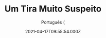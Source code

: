 ---
id: '26d996e0-7899-47cc-b49b-fa3c1e1c85cf'
type: 'movie' # Filme, Série, Anime
title: "Um Tira Muito Suspeito"
synopsis: ["Miles Logan (Martin Lawrence) um ladrão de jóias, mas as coisas não correm muito bem em um assalto em que ele rouba um grande diamante, pois Deacon (Peter Greene), um cúmplice, o traiu e ele acabou sendo preso. Mas antes de ser capturado Miles escondeu a gema no duto do ar de um edifício em construção, para poder recuperá-la quando fosse solto. Dois anos depois Logan libertado e, desesperado, descobre que o prédio onde escondeu a pedra agora o quartel-general da polícia de Los Angeles. Tentando recuperar o diamante, ele se faz passar por Malone, um detetive que teria sido transferido. Mas antes que possa recuperar a pedra ele se torna parceiro de Carlson (Luke Wilson), um detetive aparentemente ingênuo, com quem tem que investigar roubos. Com Deacon no seu rastro, ele tenta recuperar a gema enquanto que paralelamente ilude os policiais de tal forma que logo se torna detetive-chefe da seção de roubos e, apesar de ainda querer o diamante, vai se tornando um exemplo entre os policiais.",
]
originalTitle: "Blue Streak"
date: '2021-04-17T09:55:54.000Z'
update: '2021-04-17T09:55:54.000Z'
releaseDate: '1999-09-17T03:00:00.000Z'
imdb:
  rating: '6.4' # 8.5
  id: '' # tt0470752
duration: '1h 33 Min'
trailer:
  urls: [
    'VFHSqJpMczo',
  ]
tags: ['1080p']
genre: ['Ação', 'Comédia', 'Crime'] #
quality: 'BluRay' # BluRay, WEB-DL, HDTV, WEB-DL4K, WEB-DLe
format: 'MKV' # MKV, MP4, TS
audio: 'Português, Inglês' # Dublado, Legendado, Dual Audio, Dub & Leg
subtitle: 'Português (' # Português, inglês,
size: '3.2 GB' # 4.8 GB
audioQuality: 10
videoQuality: 10
directors: []
#  - name: 'Lana Wachowski'
#    image: ''
#  - name: 'Lilly Wachowski'
#    image: ''
cast: []
#  - name: 'Keanu Reeves'
#    image: ''
#    characterName: 'Neo'
writers: []
#  - name: ''
#    image: ''
maturityRating:
  age: '' # L , 10, 12, 14, 16, 18
  topics: [''] # Violence, Illegal drugs, Inappropriate Language, Legal Drugs, Sexual Content, Extreme Violence
###########################################
download:
  
  - url: 'magnet:?xt=urn:btih:ffb42a1caad28e85c6feb989c9cfdf57ea86fc36&dn=Um.Tira.Muito.Suspeito.(1999).BRRip.1080p.x264.DUAL-COMANDO.TO&tr=udp%3a%2f%2fpublic.popcorn-tracker.org%3a6969%2fannounce&tr=udp%3a%2f%2ftracker.internetwarriors.net%3a1337%2fannounce&tr=udp%3a%2f%2ftracker.opentrackr.org%3a1337%2fannounce&tr=udp%3a%2f%2fexodus.desync.com%3a6969%2fannounce&tr=udp%3a%2f%2fretracker.lanta-net.ru%3a2710%2fannounce&tr=udp%3a%2f%2fopen.stealth.si%3a80%2fannounce&tr=udp%3a%2f%2fwww.torrent.eu.org%3a451%2fannounce&tr=udp%3a%2f%2fopentracker.i2p.rocks%3a6969%2fannounce&tr=http%3a%2f%2ftracker.opentrackr.org%3a1337%2fannounce&tr=udp%3a%2f%2f3rt.tace.ru%3a60889%2fannounce'
    resolution: '1080p' # 720p, 1080p, 4K,
    audio: 'Dual Áudio' # Dublado, Legendado, Dual Audio
    size: '' # 4.8 GB
    quality: '' # BluRay, WEB-DL
    format: '' # MKV
images:
  cover: '/assets/movies/um-tira-muito-suspeito.jpg'
  background: '/assets/movies/'
---